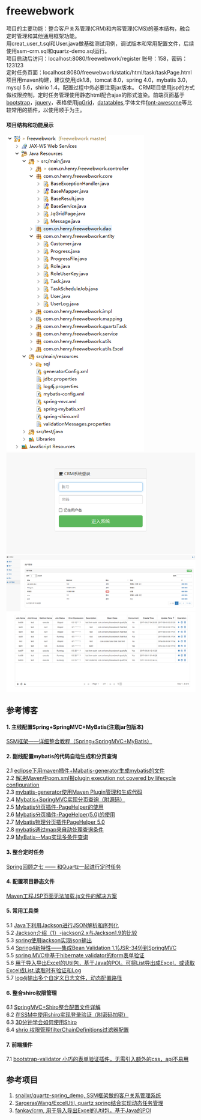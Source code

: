 # freewebwork
项目的主要功能：整合客户关系管理(CRM)和内容管理(CMS)的基本结构，融合定时管理和其他通用框架功能。<br>
用creat_user_t.sql和User.java做基础测试用例，调试版本和常用配置文件，后续使用ssm-crm.sql和quartz-demo.sql运行。<br>
项目启动后访问：localhost:8080/freewebwork/register 账号：158，密码：123123 <br>
定时任务页面：localhost:8080/freewebwork/static/html/task/taskPage.html <br>
项目用maven构建，建议使用jdk1.8，tomcat 8.0，spring 4.0，mybatis 3.0，mysql 5.6，shirio 1.4，配置过程中务必要注意jar版本。
CRM项目使用jsp的方式做权限控制，定时任务管理使用静态html配合ajax的形式渲染。前端页面基于[bootstrap](http://www.bootcss.com/)，[jquery](https://jquery.com/)，表格使用[jqGrid](http://www.guriddo.net/demo/bootstrap/)，[datatables](https://datatables.net/examples/),字体文件[font-awesome](http://fontawesome.dashgame.com/)等比较常用的插件，以使用顺手为主。
#### 项目结构和功能展示
![project_frame](https://github.com/Hlingoes/freewebwork/blob/master/introduction/project_frame.png)
![login_page](https://github.com/Hlingoes/freewebwork/blob/master/introduction/login_page.png)
![user_manage](https://github.com/Hlingoes/freewebwork/blob/master/introduction/user_manage.png)
![quartz_task](https://github.com/Hlingoes/freewebwork/blob/master/introduction/quartz_task.png)
## 参考博客
#### 1. 主线配置Spring+SpringMVC+MyBatis(注意jar包版本)
[SSM框架——详细整合教程（Spring+SpringMVC+MyBatis）](http://blog.csdn.net/zhshulin/article/details/37956105) 
#### 2. 副线配置mybatis的代码自动生成和分页查询
2.1 [eclipse下用maven插件+Mabatis-generator生成mybatis的文件](http://blog.csdn.net/donggang1992/article/details/50847484)<br>
2.2 [ 解决Maven中pom.xml报plugin execution not covered by lifecycle configuration ](http://blog.csdn.net/zouxucong/article/details/53786752)<br>
2.3 [mybatis-generator使用Maven Plugin管理和生成代码](http://liyunpeng.iteye.com/blog/1987818)<br>
2.4 [Mybatis+SpringMVC实现分页查询（附源码）](http://www.cnblogs.com/zhangtan/p/5846955.html)<br>
2.5 [Mybatis分页插件-PageHelper的使用](http://blog.csdn.net/u012728960/article/details/50791343)<br>
2.6 [Mybatis分页插件-PageHelper(5.0)的使用](http://blog.csdn.net/u014695188/article/details/65629225)<br>
2.7 [Mybatis物理分页插件PageHelper 5.0](http://blog.csdn.net/wzyxdwll/article/details/66473466)<br>
2.8 [mybatis通过map来自动处理查询条件](http://www.jianshu.com/p/e33993f328f3)<br>
2.9 [MyBatis--Map实现多条件查询](http://blog.csdn.net/sinat_27115575/article/details/70144177)
#### 3. 整合定时任务
[Spring回顾之七 —— 和Quartz一起进行定时任务](http://veiking.iteye.com/blog/2371511)
#### 4. 配置项目静态文件
[Maven工程JSP页面无法加载.js文件的解决方案](http://blog.csdn.net/javaee_sunny/article/details/52513160)
#### 5. 常用工具类
5.1 [Java下利用Jackson进行JSON解析和序列化](https://www.cnblogs.com/winner-0715/p/6109225.html)<br>
5.2 [Jackson介绍（1）-jackson2.x与Jackson1.9的比较](http://blog.csdn.net/u011179993/article/details/46454059)<br>
5.3 [spring使用jackson实现json输出](http://blog.chinaunix.net/uid-192452-id-3967223.html)<br>
5.4 [Spring4新特性——集成Bean Validation 1.1(JSR-349)到SpringMVC](http://jinnianshilongnian.iteye.com/blog/1990081)<br>
5.5 [spring MVC中基于hibernate validator的form表单验证](http://blog.csdn.net/wuyt2008/article/details/8597312)<br>
5.6 [用于导入导出Excel的Util包，基于Java的POI。可将List<Bean>导出成Excel，或读取Excel成List<Bean>,读取时有验证和Log](https://github.com/SargerasWang/ExcelUtil)<br>
5.7 [log4j输出多个自定义日志文件，动态配置路径](http://blog.csdn.net/wiwipetter/article/details/4390579)
#### 6. 整合shiro权限管理
6.1 [SpringMVC+Shiro整合配置文件详解](http://blog.csdn.net/dawangxiong123/article/details/53020424)<br>
6.2 [在SSM中使用shiro实现登录验证（附密码加密）](http://blog.csdn.net/xiangwanpeng/article/details/54793768)<br>
6.3 [30分钟学会如何使用Shiro](https://www.cnblogs.com/learnhow/p/5694876.html)<br>
6.4 [shrio 权限管理filterChainDefinitions过滤器配置 ](http://www.cppblog.com/guojingjia2006/archive/2014/05/14/206956.html)
#### 7. 前端插件
7.1 [bootstrap-validator 小巧的表单验证插件，无需引入额外的css，api不易用](https://github.com/1000hz/bootstrap-validator)

## 参考项目
1. [snailxr/quartz-spring_demo, SSM框架做的客户关系管理系统](https://github.com/fankay/crm)<br>
2. [SargerasWang/ExcelUtil, quartz spring结合实现动态任务管理](https://github.com/snailxr/quartz-spring_demo)<br>
3. [fankay/crm, 用于导入导出Excel的Util包，基于Java的POI](https://github.com/snailxr/quartz-spring_demo)